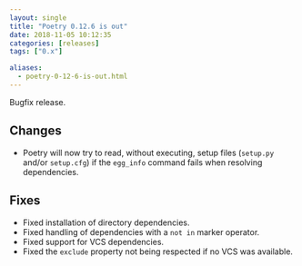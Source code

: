 ```yaml
---
layout: single
title: "Poetry 0.12.6 is out"
date: 2018-11-05 10:12:35
categories: [releases]
tags: ["0.x"]

aliases:
  - poetry-0-12-6-is-out.html
---
```


Bugfix release.

## Changes

- Poetry will now try to read, without executing, setup files (`setup.py` and/or `setup.cfg`) if the `egg_info` command fails when resolving dependencies.

## Fixes

- Fixed installation of directory dependencies.
- Fixed handling of dependencies with a `not in` marker operator.
- Fixed support for VCS dependencies.
- Fixed the `exclude` property not being respected if no VCS was available.
